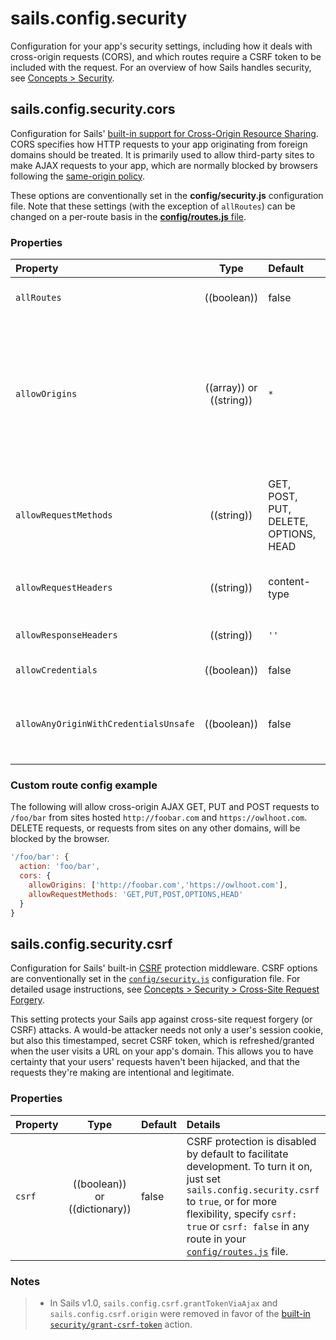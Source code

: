 # sails.config.security

Configuration for your app's security settings, including how it deals with cross-origin requests (CORS), and which routes require a CSRF token to be included with the request. For an overview of how Sails handles security, see [Concepts > Security](http://sailsjs.com/documentation/concepts/security).

## sails.config.security.cors
Configuration for Sails' [built-in support for Cross-Origin Resource Sharing](http://sailsjs.com/documentation/concepts/security/cors).  CORS specifies how HTTP requests to your app originating from foreign domains should be treated.  It is primarily used to allow third-party sites to make AJAX requests to your app, which are normally blocked by browsers following the <a href="http://en.wikipedia.org/wiki/Same-origin_policy" target="_blank">same-origin policy</a>.

These options are conventionally set in the **config/security.js** configuration file.  Note that these settings (with the exception of `allRoutes`) can be changed on a per-route basis in the [**config/routes.js** file](http://sailsjs.org/documentation/concepts/Routes/RouteTargetSyntax.html?q=route-target-options).

### Properties

| Property    | Type       | Default   | Details |
|:------------|:----------:|:----------|:--------|
| `allRoutes` | ((boolean))| false     | Indicates whether the other CORS configuration settings should apply to every route in the app by default.
| `allowOrigins`        | ((array)) or ((string))       | `*`      | Array of default hosts (beginning with http:// or https://) to give access to, or the string `*` to allow all domains CORS access.  If `allRoutes` is `true` and `origin` is `*`, then your app will be fully accessible to sites hosted on foreign domains (except for routes which have their own CORS settings).  If `credentials` is also `true`, then the app will fail to lift unless the `allowAnyOriginWithCredentialsUnsafe` setting is also `true` (see below).
| `allowRequestMethods`|((string))|GET, POST, PUT, DELETE, OPTIONS, HEAD|Comma-delimited list of methods that are allowed to be used in CORS requests.  This is only used in response to [preflight requests](https://developer.mozilla.org/en-US/docs/HTTP/Access_control_CORS#Preflighted_requests), so the inclusion of GET, POST, OPTIONS and HEAD, although customary, is not necessary.
| `allowRequestHeaders`|((string))|content-type|Comma-delimited list of headers that are allowed to be sent with CORS requests.  This is only used in response to [preflight requests](https://developer.mozilla.org/en-US/docs/HTTP/Access_control_CORS#Preflighted_requests).
|`allowResponseHeaders`|((string))|`''`| List of headers that browsers will be allowed to access.  See [access-control-expose-headers](https://developer.mozilla.org/en-US/docs/Web/HTTP/Access_control_CORS#Access-Control-Expose-Headers).
|`allowCredentials`|((boolean))|false|Indicates whether cookies can be shared in CORS requests.
|`allowAnyOriginWithCredentialsUnsafe`|((boolean))|false| Indicates whether `origin: '*'` and `allowCredentials: true` may be set at the same time.  This essentially negates the security benefits of browsers' cross-origin policy, and should be used very carefully.

### Custom route config example

The following will allow cross-origin AJAX GET, PUT and POST requests to `/foo/bar` from sites hosted `http://foobar.com` and `https://owlhoot.com`.  DELETE requests, or requests from sites on any other domains, will be blocked by the browser.

```javascript
'/foo/bar': {
  action: 'foo/bar',
  cors: {
    allowOrigins: ['http://foobar.com','https://owlhoot.com'],
    allowRequestMethods: 'GET,PUT,POST,OPTIONS,HEAD'
  }
}
```

## sails.config.security.csrf

Configuration for Sails' built-in [CSRF](http://en.wikipedia.org/wiki/Cross-site_request_forgery) protection middleware.  CSRF options are conventionally set in the [`config/security.js`](http://sailsjs.org/documentation/anatomy/myApp/config/security.js.html) configuration file.  For detailed usage instructions, see [Concepts > Security > Cross-Site Request Forgery](http://sailsjs.com/documentation/concepts/security/csrf).

This setting protects your Sails app against cross-site request forgery (or CSRF) attacks.  A would-be attacker needs not only a user's session cookie, but also this timestamped, secret CSRF token, which is refreshed/granted when the user visits a URL on your app's domain.  This allows you to have certainty that your users' requests haven't been hijacked, and that the requests they're making are intentional and legitimate.

### Properties

| Property    | Type       | Default   | Details |
|:------------|:----------:|:----------|:--------|
| `csrf`      | ((boolean)) or ((dictionary))| false     | CSRF protection is disabled by default to facilitate development.  To turn it on, just set `sails.config.security.csrf` to `true`, or for more flexibility, specify `csrf: true` or `csrf: false` in any route in your [`config/routes.js`](http://sailsjs.com/anatomy/config/routes-js) file.



### Notes

> + In Sails v1.0, `sails.config.csrf.grantTokenViaAjax` and `sails.config.csrf.origin` were removed in favor of the [built-in `security/grant-csrf-token`](http://sailsjs.com/docs/concepts/security/csrf) action.



<docmeta name="displayName" value="sails.config.security">
<docmeta name="pageType" value="property">

